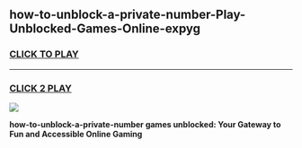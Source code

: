 
## how-to-unblock-a-private-number-Play-Unblocked-Games-Online-expyg
<h3>
<a href="https://premium76.site?title=how-to-unblock-a-private-number&ref=25A">CLICK TO PLAY</a></h3>
<hr>

<h3>
<a href="https://premium76.site?title=how-to-unblock-a-private-number&ref=25A">CLICK 2 PLAY</a>
  
</h3>

<a href="https://premium76.site?title=how-to-unblock-a-private-number&ref=25A"><img src="https://clearcache.store/games.png"></a>


**how-to-unblock-a-private-number games unblocked: Your Gateway to Fun and Accessible Online Gaming**
